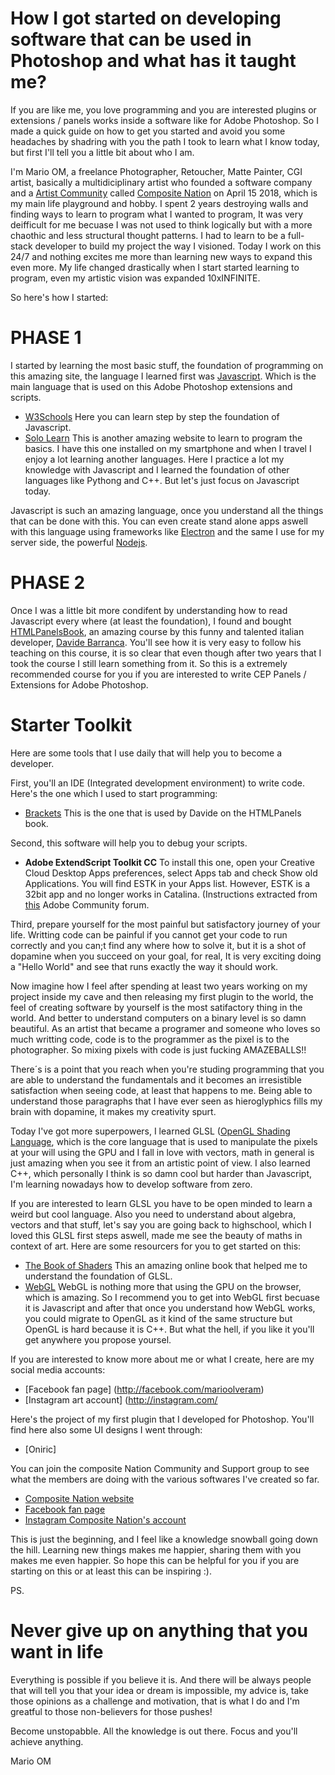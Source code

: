 # How I got started on developing software that can be used in Photoshop and what has it taught me?
If you are like me, you love programming and you are interested plugins or extensions / panels works inside a software like for Adobe Photoshop. So I made a quick guide on how to get you started and avoid you some headaches by shadring with you the path I took to learn what I know today, but first I'll tell you a little bit about who I am.

I'm Mario OM, a freelance Photographer, Retoucher, Matte Painter, CGI artist, basically a multidiciplinary artist who founded a software company and a [Artist Community](http://facebook.com/groups/compositenation) called [Composite Nation](http://compositenation.com) on April 15 2018, which is my main life playground and hobby. I spent 2 years destroying walls and finding ways to learn to program what I wanted to program, It was very deifficult for me becuase I was not used to think logically but with a more chaothic and less structural thought patterns. I had to learn to be a full-stack developer to build my project the way I visioned. Today I work on this 24/7 and nothing excites me more than learning new ways to expand this even more. My life changed drastically when I start started learning to program, even my artistic vision was expanded 10xINFINITE.

So here's how I started:

# PHASE 1
I started by learning the most basic stuff, the foundation of programming on this amazing site, the language I learned first was [Javascript](https://developer.mozilla.org/es/docs/Web/JavaScript). Which is the main language that is used on this Adobe Photoshop extensions and scripts.
* [W3Schools](https://www.w3schools.com/js/default.asp) Here you can learn step by step the foundation of Javascript.
* [Solo Learn](https://www.sololearn.com/) This is another amazing website to learn to program the basics. I have this one installed on my smartphone and when I travel I enjoy a lot learning another languages. Here I practice a lot my knowledge with Javascript and I learned the foundation of other languages like Pythong and C++. But let's just focus on Javascript today.

Javascript is such an amazing language, once you understand all the things that can be done with this. You can even create stand alone apps aswell with this language using frameworks like [Electron](https://www.electronjs.org/) and the same I use for my server side, the powerful [Nodejs](https://nodejs.org/es/).

# PHASE 2
Once I was a little bit more condifent by understanding how to read Javascript every where (at least the foundation), I found and bought [HTMLPanelsBook](https://www.htmlpanelsbook.com/), an amazing course by this funny and talented italian developer, [Davide Barranca](https://www.davidebarranca.com/). You'll see how it is very easy to follow his teaching on this course, it is so clear that even though after two years that I took the course I still learn something from it. So this is a extremely recommended course for you if you are interested to write CEP Panels / Extensions for Adobe Photoshop.

# Starter Toolkit
Here are some tools that I use daily that will help you to become a developer.

First, you'll an IDE (Integrated development environment) to write code. Here's the one which I used to start programming:
* [Brackets](http://brackets.io/) This is the one that is used by Davide on the HTMLPanels book.

Second, this software will help you to debug your scripts.
* **Adobe ExtendScript Toolkit CC** To install this one, open your Creative Cloud Desktop Apps preferences, select Apps tab and check Show old Applications.
You will find ESTK in your Apps list.
However, ESTK is a 32bit app and no longer works in Catalina. (Instructions extracted from [this](https://community.adobe.com/t5/coding-corner/where-did-extendscript-go-how-do-we-develop-now/td-p/11002702?page=1) Adobe Community forum.

Third, prepare yourself for the most painful but satisfactory journey of your life. Writting code can be painful if you cannot get your code to run correctly and you can;t find any where how to solve it, but it is a shot of dopamine when you succeed on your goal, for real, It is very exciting doing a "Hello World" and see that runs exactly the way it should work.

Now imagine how I feel after spending at least two years working on my project inside my cave and then releasing my first plugin to the world, the feel of creating software by yourself is the most satifactory thing in the world. And better to understand computers on a binary level is so damn beautiful. As an artist that became a programer and someone who loves so much writting code, code is to the programmer as the pixel is to the photographer. So mixing pixels with code is just fucking AMAZEBALLS!!

There´s is a point that you reach when you're studing programming that you are able to understand the fundamentals and it becomes an irresistible satisfaction when seeing code, at least that happens to me. Being able to understand those paragraphs that I have ever seen as hieroglyphics fills my brain with dopamine, it makes my creativity spurt.

Today I've got more superpowers, I learned GLSL ([OpenGL Shading Language](https://en.wikipedia.org/wiki/OpenGL_Shading_Language), which is the core language that is used to manipulate the pixels at your will using the GPU and I fall in love with vectors, math in general is just amazing when you see it from an artistic point of view. I also learned C++, which personally I think is so damn cool but harder than Javascript, I'm learning nowadays how to develop software from zero.

If you are interested to learn GLSL you have to be open minded to learn a weird but cool language. Also you need to understand about algebra, vectors and that stuff, let's say you are going back to highschool, which I loved this GLSL first steps aswell, made me see the beauty of maths in context of art. Here are some resourcers for you to get started on this:
* [The Book of Shaders](https://thebookofshaders.com/) This an amazing online book that helped me to understand the foundation of GLSL.
* [WebGL](https://es.wikipedia.org/wiki/WebGL) WebGL is nothing more that using the GPU on the browser, which is amazing. So I recommend you to get into WebGL first becuase it is Javascript and after that once you understand how WebGL works, you could migrate to OpenGL as it kind of the same structure but OpenGL is hard because it is C++. But what the hell, if you like it you'll get anywhere you propose yoursel.

If you are interested to know more about me or what I create, here are my social media accounts:
* [Facebook fan page] (http://facebook.com/marioolveram)
* [Instagram art account] (http://instagram.com/

Here's the project of my first plugin that I developed for Photoshop. You'll find here also some UI designs I went through:
* [Oniric]

You can join the composite Nation Community and Support group to see what the members are doing with the various softwares I've created so far. 
* [Composite Nation website](http://compositenation.com)
* [Facebook fan page](http://facebook.com/compositenationofficial)
* [Instagram Composite Nation's account](http://instagram.com/compositenation)


This is just the beginning, and I feel like a knowledge snowball going down the hill. Learning new things makes me happier, sharing them with you makes me even happier. So hope this can be helpful for you if you are starting on this or at least this can be inspiring :).

PS.
# Never give up on anything that you want in life
Everything is possible if you believe it is. And there will be always people that will tell you that your idea or dream is impossible, my advice is, take those opinions as a challenge and motivation, that is what I do and I'm greatful to those non-believers for those pushes!

Become unstopabble. All the knowledge is out there. Focus and you'll achieve anything.


Mario OM


